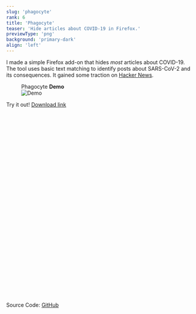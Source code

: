 ```yaml
---
slug: 'phagocyte'
rank: 6
title: 'Phagocyte'
teaser: 'Hide articles about COVID-19 in Firefox.'
previewType: 'png'
background: 'primary-dark'
align: 'left'
---
```


I made a simple Firefox add-on that hides *most* articles about COVID-19.
The tool uses basic text matching to identify posts about SARS-CoV-2 and its consequences.
It gained some traction on <a class="link" href="https://news.ycombinator.com/item?id=22781113">Hacker&nbsp;News</a>.



<figure>
<figcaption>Phagocyte <strong>Demo</strong></figcaption>
<img src="portfolio/phagocyte/demo.png" alt="Demo"/>
</figure>


<span class="meta">Try it out!</span>
<a href="https://addons.mozilla.org/firefox/addon/phagocyte/" class="link">Download link
<svg viewBox="0 0 24 24" class="icon icon-inline"><use xlink:href="icons/sprite.svg#link"/></svg></a>

<span class="meta">Source Code:</span>
<a href="https://github.com/LenaSchnedlitz/phagocyte" class="link">GitHub
<svg viewBox="0 0 24 24" class="icon icon-inline"><use xlink:href="icons/sprite.svg#link"/></svg></a>

